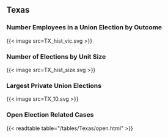 ##  Texas

### Number Employees in a Union Election by Outcome
{{< image src=TX_hist_vic.svg >}}

### Number of Elections by Unit Size
{{< image src=TX_hist_size.svg >}}

### Largest Private Union Elections
{{< image src=TX_10.svg >}}

### Open Election Related Cases
{{< readtable table="/tables/Texas/open.html" >}}

